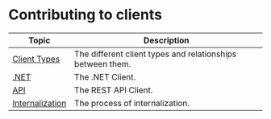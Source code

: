 # Contributing to clients

| Topic | Description |
| ------- | ----------- |
| [Client Types](./client-types.md) | The different client types and relationships between them. |
| [.NET](./dotnet.md) | The .NET Client. |
| [API](./api.md) | The REST API Client. |
| [Internalization](./internalization.md) | The process of internalization. |
